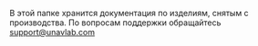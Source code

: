 В этой папке хранится документация по изделиям, снятым с производства.
По вопросам поддержки обращайтесь support@unavlab.com
